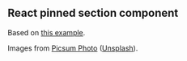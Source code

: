 ## React pinned section component

Based on [this example](https://codepen.io/hexagoncircle/pen/LYpaPQp).

Images from [Picsum Photo](https://picsum.photos/) ([Unsplash](https://unsplash.com/)).

